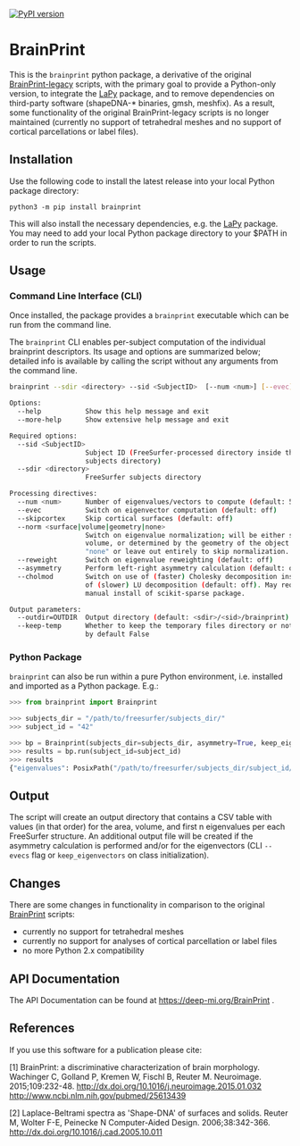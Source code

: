 [![PyPI version](https://badge.fury.io/py/brainprint.svg)](https://pypi.org/project/brainprint/)
# BrainPrint

This is the `brainprint` python package, a derivative of the original
[BrainPrint-legacy](https://github.com/Deep-MI/BrainPrint-legacy) scripts,
with the primary goal to provide a Python-only version, to integrate the
[LaPy](https://github.com/Deep-MI/LaPy) package, and to remove dependencies
on third-party software (shapeDNA-* binaries, gmsh, meshfix). As a result,
some functionality of the original BrainPrint-legacy scripts is no longer
maintained (currently no support of tetrahedral meshes and no support of
cortical parcellations or label files).

## Installation

Use the following code to install the latest release into your local
Python package directory:

`python3 -m pip install brainprint`

This will also install the necessary dependencies, e.g. the [LaPy](https://github.com/Deep-MI/LaPy)
package. You may need to add your local Python package directory to your $PATH
in order to run the scripts.

## Usage
### Command Line Interface (CLI)

Once installed, the package provides a `brainprint` executable which can be run from the command line.

The `brainprint` CLI enables per-subject computation of the individual brainprint descriptors. Its usage and options are summarized below;
detailed info is available by calling the script without any arguments from the command line.

```sh
brainprint --sdir <directory> --sid <SubjectID>  [--num <num>] [--evec] [--skipcortex] [--norm <surface|volume|geometry|none> ] [--reweight] [--asymmetry] [--outdir <directory>] [--help] [--more-help]

Options:
  --help           Show this help message and exit
  --more-help      Show extensive help message and exit

Required options:
  --sid <SubjectID>
                   Subject ID (FreeSurfer-processed directory inside the
                   subjects directory)
  --sdir <directory>
                   FreeSurfer subjects directory

Processing directives:
  --num <num>      Number of eigenvalues/vectors to compute (default: 50)
  --evec           Switch on eigenvector computation (default: off)
  --skipcortex     Skip cortical surfaces (default: off)
  --norm <surface|volume|geometry|none>
                   Switch on eigenvalue normalization; will be either surface,
                   volume, or determined by the geometry of the object. Use
                   "none" or leave out entirely to skip normalization.
  --reweight       Switch on eigenvalue reweighting (default: off)
  --asymmetry      Perform left-right asymmetry calculation (default: off)
  --cholmod        Switch on use of (faster) Cholesky decomposition instead
                   of (slower) LU decomposition (default: off). May require 
                   manual install of scikit-sparse package. 

Output parameters:
  --outdir=OUTDIR  Output directory (default: <sdir>/<sid>/brainprint)
  --keep-temp      Whether to keep the temporary files directory or not
                   by default False
```

### Python Package

`brainprint` can also be run within a pure Python environment, i.e. installed and imported as a Python package. E.g.:

```python
>>> from brainprint import Brainprint

>>> subjects_dir = "/path/to/freesurfer/subjects_dir/"
>>> subject_id = "42"

>>> bp = Brainprint(subjects_dir=subjects_dir, asymmetry=True, keep_eigenvectors=True)
>>> results = bp.run(subject_id=subject_id)
>>> results
{"eigenvalues": PosixPath("/path/to/freesurfer/subjects_dir/subject_id/brainprint/subject_id.brainprint.csv"), "eigenvectors": PosixPath("/path/to/freesurfer/subjects_dir/subject_id/brainprint/eigenvectors"), "distances": PosixPath("/path/to/freesurfer/subjects_dir/subject_id/brainprint/subject_id.brainprint.asymmetry.csv")}
```

## Output

The script will create an output directory that contains a CSV table with
values (in that order) for the area, volume, and first n eigenvalues per each
FreeSurfer structure. An additional output file will be created if the
asymmetry calculation is performed and/or for the eigenvectors (CLI `--evecs` flag or `keep_eigenvectors` on class initialization).

## Changes

There are some changes in functionality in comparison to the original [BrainPrint](https://github.com/Deep-MI/BrainPrint-legacy)
scripts:

- currently no support for tetrahedral meshes
- currently no support for analyses of cortical parcellation or label files
- no more Python 2.x compatibility

## API Documentation

The API Documentation can be found at https://deep-mi.org/BrainPrint .

## References

If you use this software for a publication please cite:

[1] BrainPrint: a discriminative characterization of brain morphology. Wachinger C, Golland P, Kremen W, Fischl B, Reuter M. Neuroimage. 2015;109:232-48. http://dx.doi.org/10.1016/j.neuroimage.2015.01.032 http://www.ncbi.nlm.nih.gov/pubmed/25613439

[2] Laplace-Beltrami spectra as 'Shape-DNA' of surfaces and solids. Reuter M, Wolter F-E, Peinecke N Computer-Aided Design. 2006;38:342-366. http://dx.doi.org/10.1016/j.cad.2005.10.011
